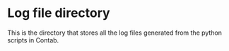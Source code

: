 # Log file directory
This is the directory that stores all the log files generated from the python scripts in Contab.
